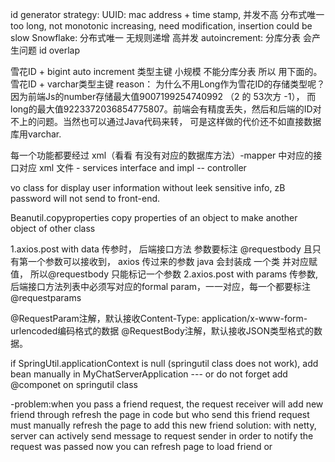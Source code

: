 id generator strategy:
    UUID: mac address + time stamp, 并发不高  分布式唯一 too long, not monotonic increasing, need modification, insertion could be slow
    Snowflake: 分布式唯一 无规则递增 高并发
    autoincrement: 分库分表 会产生问题 id overlap

雪花ID + bigint auto increment 类型主键 小规模 不能分库分表 所以 用下面的。
雪花ID + varchar类型主键 reason：
        为什么不用Long作为雪花ID的存储类型呢？因为前端Js的number存储最大值9007199254740992 （2 的 53次方 -1），
        而long的最大值9223372036854775807。前端会有精度丢失，然后和后端的ID对不上的问题。当然也可以通过Java代码来转，
        可是这样做的代价还不如直接数据库用varchar.


每一个功能都要经过 xml（看看 有没有对应的数据库方法）-mapper 中对应的接口对应 xml 文件 - services interface and impl -- controller

vo class for display user information without leek sensitive info, zB password will not send to front-end.

Beanutil.copyproperties copy properties of an object to make another object of other class


1.axios.post with data 传参时， 后端接口方法 参数要标注 @requestbody 且只有第一个参数可以接收到， axios 传过来的参数 java 会封装成 一个类 并对应赋值， 所以@requestbody 只能标记一个参数
2.axios.post with params 传参数, 后端接口方法列表中必须写对应的formal param，一一对应，每一个都要标注@requestparams

@RequestParam注解，默认接收Content-Type: application/x-www-form-urlencoded编码格式的数据
@RequestBody注解，默认接收JSON类型格式的数据。


if SpringUtil.applicationContext is null (springutil class does not work), 
add bean manually in MyChatServerApplication --- or do not forget add @componet on springutil class


-problem:when you pass a friend request, the request receiver will add new friend through refresh the page in code
                but who send this friend request must manually refresh the page to add this new friend
 solution: with netty, server can actively send message to request sender in order to notify the request was passed
                now you can refresh page to load friend or  

